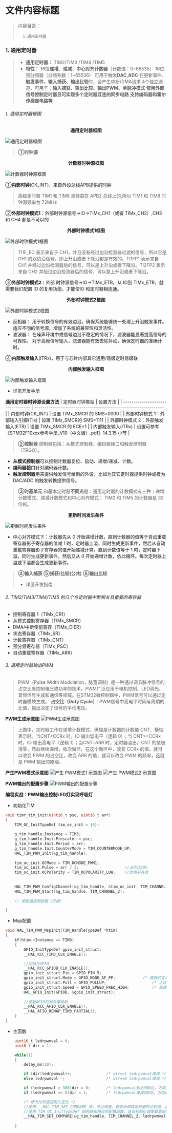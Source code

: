 <!--
 * @Date: 2024-06-06
 * @LastEditors: GoKo-Son626
 * @LastEditTime: 2024-07-11
 * @FilePath: \STM32_Study\入门篇\6.Timer\General_timer.md
 * @Description: 通用定时器的学习和记录
-->

# 文件内容标题

> 内容目录：
> 
>       1.通用定时器



### 1. 通用定时器

> - **通用定时器：** TIM2/TIM3 /TIM4 /TIM5
> - **特性：**
>       16位**递增**、**递减**、**中心对齐计数器**（计数值：0~65535）
16位预分频器（分频系数：1~65536）
可用于触发**DAC,ADC**
在更新事件、**触发事件、输入捕获、输出比较**时，会产生中断/DMA请求
4个独立通道，可用于：**输入捕获、输出比较、输出PWM、单脉冲模式**
**使用外部信号控制定时器且可实现多个定时器互连的同步电路**
**支持编码器和霍尔传感器电路等**

###### 1. 通用定时器框图

<p style = "text-align:center;font-weight: bold"> 通用定时器框图 </p>

![通用定时器框图](Pictures/通用定时器框图.png)

> **①时钟源**

<p style = "text-align:center;font-weight: bold"> 计数器时钟源框图 </p>

![计数器时钟源框图](Pictures/计数器时钟源框图.png)

①**内部时钟**(CK_INT)，来自外设总线APB提供的时钟
> 高级定时器 TIM1 和 TIM8 是挂载在 APB2 总线上的,所以 TIM1 和 TIM8 时钟源频率为 72MHz

②**外部时钟模式1**：外部时钟源信号→IO→TIMx_CH1（或者 TIMx_CH2）,CH3 和 CH4 都是不可以的
<p style = "text-align:center;font-weight: bold"> 外部时钟模式1框图 </p>

![外部时钟模式1框图](Pictures/外部时钟模式1框图.png)

> TI1F_ED 表示来自于 CH1，并且没有经过边沿检测器过滤的信号，所以它是 CH1 的双边沿信号，即上升沿或者下降沿都是有效的。TI1FP1 表示来自 CH1 并经过边沿检测器后的信号，可以是上升沿或者下降沿。TI2FP2 表示来自 CH2 并经过边沿检测器后的信号，可以是上升沿或者下降沿。

③**外部时钟模式2**：外部
时钟源信号→IO→TIMx_ETR。从 IO到 TIMx_ETR，就需要我们配置 IO 的复用功能，才能使IO 和定时器相连通。
<p style = "text-align:center;font-weight: bold"> 外部时钟模式2框图 </p>

![外部时钟模式2框图](Pictures/外部时钟模式2框图.png)


- 反相器：
用于转换信号的有效边沿，确保系统能够统一处理上升沿触发事件。
适应不同的信号源，增加了系统的兼容性和灵活性。
- 滤波器：
在噪声环境中或信号边沿不稳定的情况下，滤波器能显著提高信号的可靠性。
对于高频信号输入，滤波器能有效去除抖动，确保定时器的准确计时。

④**内部触发输入**(ITRx)，用于与芯片内部其它通用/高级定时器级联

<p style = "text-align:center;font-weight: bold"> 内部触发输入框图 </p>

![内部触发输入框图](Pictures/内部触发输入框图.png)
- 详见开发手册


**通用定时器时钟源设置方法**
| 定时器时钟类型                    | 设置方法                                                        |
| --------------------------------- | --------------------------------------------------------------- |
| 内部时钟(CK_INT)                  | 设置 TIMx_SMCR 的 SMS=0000                                      |
| 外部时钟模式 1：外部输入引脚(TIx) | 设置 TIMx_SMCR的 SMS=1111                                       |
| 外部时钟模式 2：外部触发输入(ETR) | 设置 TIMx_SMCR 的 ECE=1                                         |
| 内部触发输入(ITRx)                | 设置可参考《STM32F10xxx参考手册_V10（中文版）.pdf》14.3.15 小节 |

> **②控制器**
控制器包括：从模式控制器、编码器接口和触发控制器（TRGO）。
- **从模式控制器**可以控制计数器复位、启动、递增/递减、计数。
- **编码器接口**针对编码器计数。
- **触发控制器**用来提供触发信号给别的外设，比如为其它定时器提供时钟或者为 DAC/ADC 的触发转换提供信号。

> **③时基单元**
和基本定时器**不同点**是：通用定时器的计数模式有三种：递增计数模式、递减计数模式和中心对齐模式；
TIM2 和 TIM5 的计数器是 32 位的。

<p style="text-align: center; font-weight: bold;">
   更新时间发生条件
</p>

![更新时间发生条件](Pictures/更新时间发生条件.png)
- 中心对齐模式下：计数器先从 0 开始递增计数，直到计数器的值等于自动重载寄存器影子寄存器的值减 1 时，定时器上溢，同时生成更新事件，然后从自动重载寄存器影子寄存器的值开始递减计算，直到计数值等于 1 时，定时器下溢，同时生成更新事件，然后又从 0 开始递增计数，依此循环。每次定时器上溢或下溢都会生成更新事件。

> **④输入捕获**
> **⑤捕获/比较(公共)**
> **⑥输出比较**
> - 详见开发指南


###### 2. TIM2/TIM3/TIM4/TIM5 的几个与定时器中断相关且重要的寄存器

- 控制寄存器 1（TIMx_CR1）
- 从模式控制寄存器（TIMx_SMCR）
- DMA/中断使能寄存（TIMx_DIER）
- 状态寄存器（TIMx_SR）
- 计数寄存器（TIMx_CNT）
- 预分频寄存器（TIMx_PSC）
- 自动重载寄存器（TIMx_ARR）

###### 3. 通用定时器输出PWM

> PWM（Pulse Width Modulation，脉宽调制）是一种通过调节脉冲信号的占空比来控制电压或功率的技术。PWM广泛应用于电机控制、LED调光、音频信号生成和通信等领域。在STM32微控制器中，PWM信号可以通过定时器模块生成。
**占空比（Duty Cycle）**：PWM信号中高电平时间与周期的比值，输出决定了信号的平均电压。


**PWM生成示意图**
![PWM生成示意图](Pictures/PWM生成示意图.png)

> 上图中，定时器工作在递增计数模式，纵轴是计数器的计数值 CNT，横轴表示时。当CNT<CCRx 时，IO 输出低电平（逻辑 0）；当 CNT>=CCRx 时，IO 输出高电平（逻辑 1）；当CNT=ARR 时，定时器溢出，CNT 的值被清零，然后继续递增，依次循环。在这个循环中，改变 CCRx 的值，就可以改变 PWM 的占空比，改变 ARR 的值，就可以改变 PWM 的频率，这就是 PWM 输出的原理。

**产生PWM模式示意图**
![产生 PWM模式1 示意图](Pictures/产生PWM模式1示意图.png)
![产生 PWM模式2 示意图](Pictures/产生PWM模式2示意图.png)

**PWM输出的配置步骤**
![PWM输出的配置步骤](Pictures/PWM输出的配置步骤.png)

**编程实战：PWM输出控制LED灯实现呼吸灯**

- 初始化TIM
```c
void timr_tim_init(uint16_t psc, uint16_t arr)
{
    TIM_OC_InitTypeDef tim_oc_init = {0};
    
    g_tim_handle.Instance = TIM3;
    g_tim_handle.Init.Prescaler = psc;
    g_tim_handle.Init.Period = arr;
    g_tim_handle.Init.CounterMode = TIM_COUNTERMODE_UP;
    HAL_TIM_PWM_Init(&g_tim_handle);
    
    tim_oc_init.OCMode = TIM_OCMODE_PWM1;
    tim_oc_init.Pulse = arr / 2;                    //占空比50%
    tim_oc_init.OCPolarity = TIM_OCPOLARITY_LOW;    //低电平有效
    
    
    HAL_TIM_PWM_ConfigChannel(&g_tim_handle, &tim_oc_init, TIM_CHANNEL_2);
    HAL_TIM_PWM_Start(&g_tim_handle, TIM_CHANNEL_2);
    
    // 使能通道预装载（可选）

}
```
- Msp配置
```c
void HAL_TIM_PWM_MspInit(TIM_HandleTypeDef *htim)
{
    if(htim->Instance == TIM3)
    {
        GPIO_InitTypeDef gpio_init_struct;
        __HAL_RCC_TIM3_CLK_ENABLE();

        //初始化GPIO
        __HAL_RCC_GPIOB_CLK_ENABLE();
        gpio_init_struct.Pin = GPIO_PIN_5;
        gpio_init_struct.Mode = GPIO_MODE_AF_PP;            /* 推挽式复用功能 */
        gpio_init_struct.Pull = GPIO_PULLUP;                    /* 上拉 */
        gpio_init_struct.Speed = GPIO_SPEED_FREQ_HIGH;          /* 高速 */
        HAL_GPIO_Init(GPIOB, &gpio_init_struct);
        
        //使能AFIO时钟并重映射
        __HAL_RCC_AFIO_CLK_ENABLE();
        __HAL_AFIO_REMAP_TIM3_PARTIAL();
    }
}
```
- 主函数
```c
    uint16_t ledrpwmval = 0;
    uint8_t dir = 1;

    while(1)
    {
        delay_ms(10);

        if (dir)ledrpwmval++;               /* dir==1 ledrpwmval递增 */
        else ledrpwmval--;                  /* dir==0 ledrpwmval递减 */

        if (ledrpwmval > 300)dir = 0;       /* ledrpwmval到达300后，方向为递减 */
        if (ledrpwmval == 0)dir = 1;        /* ledrpwmval递减到0后，方向改为递增 */

        /* 修改比较值控制占空比 */
        //使用 __HAL_TIM_SET_COMPARE 宏，可以快速、有效地修改定时器的比较值，适合实时控制场景。
        //使用 TIM_OC_InitTypeDef 结构体和相应的配置函数，适合初始化或需要重新配置定时器多个参数的场景。
        __HAL_TIM_SET_COMPARE(&g_tim_handle, TIM_CHANNEL_2, ledrpwmval);
        
    }
```
